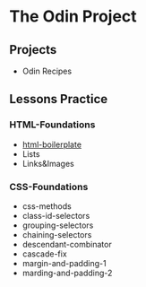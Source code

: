# The Odin Project

## Projects
- Odin Recipes

## Lessons Practice

### HTML-Foundations
- [html-boilerplate](https://sd4483.github.io/TheOdinProject/HTML-Foundations/html-boilerplate/)
- Lists
- Links&Images
### CSS-Foundations
- css-methods
- class-id-selectors
- grouping-selectors
- chaining-selectors
- descendant-combinator
- cascade-fix
- margin-and-padding-1
- marding-and-padding-2
